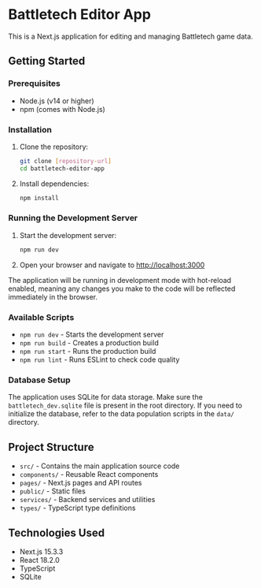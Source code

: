 # Battletech Editor App

This is a Next.js application for editing and managing Battletech game data.

## Getting Started

### Prerequisites

- Node.js (v14 or higher)
- npm (comes with Node.js)

### Installation

1. Clone the repository:
   ```bash
   git clone [repository-url]
   cd battletech-editor-app
   ```

2. Install dependencies:
   ```bash
   npm install
   ```

### Running the Development Server

1. Start the development server:
   ```bash
   npm run dev
   ```

2. Open your browser and navigate to [http://localhost:3000](http://localhost:3000)

The application will be running in development mode with hot-reload enabled, meaning any changes you make to the code will be reflected immediately in the browser.

### Available Scripts

- `npm run dev` - Starts the development server
- `npm run build` - Creates a production build
- `npm run start` - Runs the production build
- `npm run lint` - Runs ESLint to check code quality

### Database Setup

The application uses SQLite for data storage. Make sure the `battletech_dev.sqlite` file is present in the root directory. If you need to initialize the database, refer to the data population scripts in the `data/` directory.

## Project Structure

- `src/` - Contains the main application source code
- `components/` - Reusable React components
- `pages/` - Next.js pages and API routes
- `public/` - Static files
- `services/` - Backend services and utilities
- `types/` - TypeScript type definitions

## Technologies Used

- Next.js 15.3.3
- React 18.2.0
- TypeScript
- SQLite
